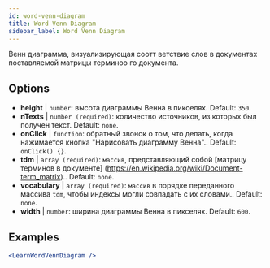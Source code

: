 ```yaml
---
id: word-venn-diagram
title: Word Venn Diagram
sidebar_label: Word Venn Diagram
---
```


Венн диаграмма, визуализирующая соотт ветствие слов в документах поставляемой матрицы терминоо го документа.

## Options

* __height__ | `number`: высота диаграммы Венна в пикселях. Default: `350`.
* __nTexts__ | `number (required)`: количество источников, из которых был получен текст. Default: `none`.
* __onClick__ | `function`: обратный звонок о том, что делать, когда нажимается кнопка "Нарисовать диаграмму Венна".. Default: `onClick() {}`.
* __tdm__ | `array (required)`: `массив`, представляющий собой [матрицу терминов в документе] (https://en.wikipedia.org/wiki/Document-term_matrix).. Default: `none`.
* __vocabulary__ | `array (required)`: `массив` в порядке переданного массива `tdm`, чтобы индексы могли совпадать с их словами.. Default: `none`.
* __width__ | `number`: ширина диаграммы Венна в пикселях. Default: `600`.


## Examples

```jsx live
<LearnWordVennDiagram />
```

